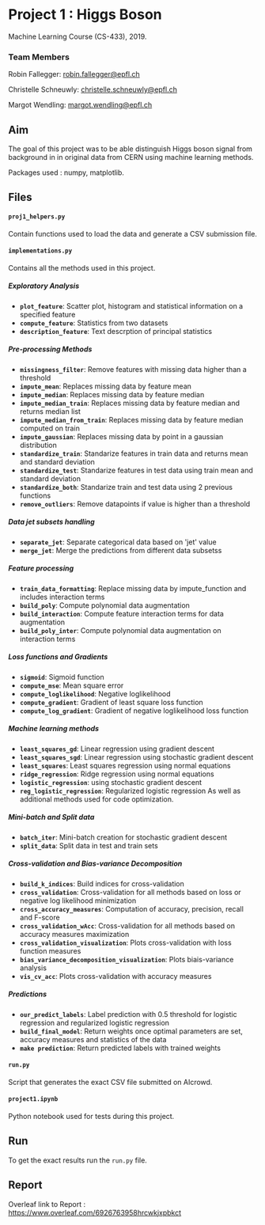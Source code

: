 # Project 1 : Higgs Boson
Machine Learning Course (CS-433), 2019.

### Team Members

Robin Fallegger: robin.fallegger@epfl.ch

Christelle Schneuwly: christelle.schneuwly@epfl.ch

Margot Wendling: margot.wendling@epfl.ch

## Aim
The goal of this project was to be able distinguish Higgs boson signal from background in in original data from CERN using machine learning methods. 

Packages used : numpy, matplotlib.

## Files
#### `proj1_helpers.py`
Contain functions used to load the data and generate a CSV submission file.

#### `implementations.py`
Contains all the methods used in this project.

##### Exploratory Analysis
- **`plot_feature`**: Scatter plot, histogram and statistical information on a specified feature
- **`compute_feature`**: Statistics from two datasets
- **`description_feature`**: Text descrption of principal statistics
##### Pre-processing Methods
- **`missingness_filter`**: Remove features with missing data higher than a threshold
- **`impute_mean`**: Replaces missing data by feature mean
- **`impute_median`**: Replaces missing data by feature median
- **`impute_median_train`**: Replaces missing data by feature median and returns median list
- **`impute_median_from_train`**: Replaces missing data by feature median computed on train
- **`impute_gaussian`**: Replaces missing data by point in a gaussian distribution 
- **`standardize_train`**: Standarize features in train data and returns mean and standard deviation
- **`standardize_test`**: Standarize features in test data using train mean and standard deviation
- **`standardize_both`**: Standarize train and test data using 2 previous functions
- **`remove_outliers`**: Remove datapoints if value is higher than a threshold
##### Data jet subsets handling
- **`separate_jet`**: Separate categorical data  based on 'jet' value
- **`merge_jet`**: Merge the predictions from different data subsetss
##### Feature processing 
- **`train_data_formatting`**: Replace missing data by impute_function and includes interaction terms
- **`build_poly`**: Compute polynomial data augmentation
- **`build_interaction`**: Compute feature interaction terms for data augmentation
- **`build_poly_inter`**: Compute polynomial data augmentation on interaction terms
##### Loss functions and Gradients
- **`sigmoid`**: Sigmoid function 
- **`compute_mse`**: Mean square error
- **`compute_loglikelihood`**: Negative loglikelihood
- **`compute_gradient`**: Gradient of least square loss function
- **`compute_log_gradient`**: Gradient of negative loglikelihood loss function 
##### Machine learning methods
- **`least_squares_gd`**: Linear regression using gradient descent
- **`least_squares_sgd`**: Linear regression using stochastic gradient descent
- **`least_squares`**: Least squares regression using normal equations
- **`ridge_regression`**: Ridge regression using normal equations
- **`logistic_regression`**: using stochastic gradient descent
- **`reg_logistic_regression`**: Regularized logistic regression
As well as additional methods used for code optimization. 
##### Mini-batch and Split data
- **`batch_iter`**: Mini-batch creation for stochastic gradient descent
- **`split_data`**: Split data in test and train sets
##### Cross-validation and Bias-variance Decomposition
- **`build_k_indices`**: Build indices for cross-validation
- **`cross_validation`**: Cross-validation for all methods based on loss or negative log likelihood minimization
- **`cross_accuracy_measures`**: Computation of accuracy, precision, recall and F-score
- **`cross_validation_wAcc`**: Cross-validation for all methods based on accuracy measures maximization
- **`cross_validation_visualization`**: Plots cross-validation with loss function measures
- **`bias_variance_decomposition_visualization`**: Plots biais-variance analysis
- **`vis_cv_acc`**: Plots cross-validation with accuracy measures
##### Predictions
- **`our_predict_labels`**: Label prediction with 0.5 threshold for logistic regression and regularized logistic regression
- **`build_final_model`**: Return weights once optimal parameters are set, accuracy measures and statistics of the data
- **`make prediction`**: Return predicted labels with trained weights

#### `run.py`
Script that generates the exact CSV file submitted on AIcrowd.

#### `project1.ipynb`
Python notebook used for tests during this project.

## Run
To get the exact results run the `run.py` file.

## Report
Overleaf link to Report : https://www.overleaf.com/6926763958hrcwkjxpbkct
